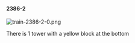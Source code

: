 #### 2386-2
![train-2386-2-0.png](https://github.com/lil-lab/nlvr/raw/master/nlvr/train/images/55/train-2386-2-0.png "train-2386-2-0.png")

There is 1 tower with a yellow block at the bottom